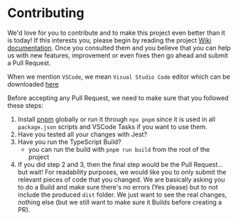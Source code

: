 # Contributing

We'd love for you to contribute and to make this project even better than it is today! If this interests you, please begin by reading the project [Wiki documentation](https://github.com/slickgrid-stellar/slickgrid-universal/wiki). Once you consulted them and you believe that you can help us with new features, improvement or even fixes then go ahead and submit a Pull Request.

When we mention `VSCode`, we mean `Visual Studio Code` editor which can be downloaded [here](https://code.visualstudio.com)

Before accepting any Pull Request, we need to make sure that you followed these steps:
1. Install [pnpm](https://pnpm.io/installation) globally or run it through `npx pnpm` since it is used in all `package.json` scripts and VSCode Tasks if you want to use them.
2. Have you tested all your changes with Jest?
3. Have you run the TypeScript Build?
   - you can run the build with `pnpm run build` from the root of the project
4. If you did step 2 and 3, then the final step would be the Pull Request... but wait! For readability purposes, we would like you to only submit the relevant pieces of code that you changed. We are basically asking you to do a Build and make sure there's no errors (Yes please) but to not include the produced `dist` folder. We just want to see the real changes, nothing else (but we still want to make sure it Builds before creating a PR).